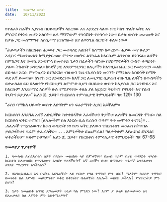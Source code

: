 ```yaml
---
title:  ተጨማሪ ሀሳብ
date:   10/11/2023
---
```


የተልእኮ ስራችን ኢየሱስ በህይወታችን ላደረገው እና እያደረገ ላለው ነገር ካለን ጥልቅ ፍቅር እና ምስጋና የተነሳ መሆን አለበት። ሌላ ማንኛውም ተነሳሽነት የተሳሳተ ነው። በቃሉ ውስጥ መጠመቅ እና ከቃሉ ጋር መስማማት ለስኬታማ አገልግሎት እና ለወንጌል ስርጭት ቁልፍ ነው።

“ሕይወታችን ከክርስቶስ ሕይወት ጋር መተሳሰር አለበት፤ ከሰማይ ከወረደው ሕያው መና ሁሌም አዲስና ማመንጨቱን ከማያቋርጠው ምንጭ ዘወትር ልንካፈል ከእርሱም ልንቀበል ይገባናል። ልባችን በምስጋና እና ውዳሴ እንዲሞላ በመፍቀድ ጌታን በፊታችን ካየነው በሃይማኖታችን ውስጥ ቀጣይነት ያለው ትኩስነት ይኖረናል። ከጓደኛ ጋር እንደምንነጋገር ጸሎታችን ከእግዚአብሔር ጋር የመነጋገርን መልክ ይይዛል። እርሱ ምሥጢሩን ይነግረናል። ብዙውን ጊዜ የኢየሱስን መገኘት የሚገልጽ አስደሳች ስሜት ወደ እኛ ይመጣል። ከሄኖክ ጋር እንዳደረገው ከእኛ ጋር ለመነጋገር ሲቃረብ ብዙ ጊዜ ልባችን በውስጣችን ይቃጠላል። ይህ በእውነት የክርስቲያን ልምምድ ሲሆን በህይወቱ ውስጥ ከኢየሱስ ጋር እንደነበረ እና ከእርሱም እንደተማረ ለሰዎች ሁሉ የሚያሳየው ቀለል ያለ አኗኗር፣ ትህትና፣ የዋህነት እና የልብ ትህትና ይታያል።” ኤለን ጂ. ኋይት፣ የክርስቶስ ተምሳሌታዊ ትምህርቶች፣ ገጽ 129፣ 130

“ራስን ባማከለ ህይወት ውስጥ እድገትም ሆነ ፍሬያማነት ሊኖር አይችልም።

ክርስቶስን እንደግል አዳኝ አድርጋችሁ ከተቀበላችሁ እራሳችሁን ትታችሁ ሌሎችን ለመርዳት ሞክሩ። ስለ ክርስቶስ ፍቅር ተናገሩ፣ [ለሌሎችም ስለ እነርሱ ሲል የራሱን ጥቅም ትቶ መሞቱን ተናገሩ]። . . .ለሌሎች የሚሰራውንና ከራስ ወዳድነት ነፃ የሆነ ፍቅር ያለውን የክርስቶስን መንፈስ ስትቀበሉ ታድጋላችሁ፣ ፍሬም ታፈራላችሁ። . . . እምነታችሁ ይጨምራል፤ ግለታችሁም እየጠነከረ ይሄዳል፤ ፍቅራችሁም ፍጹም ይሆናል።” ኤለን ጂ. ኋይት፣ የክርስቶስ ተምሳሌታዊ ትምህርቶች፣ ገጽ 67-68

**የመወያያ ጥያቄዎች**

`1. ጳውሎስ ለፊልጵስዩስ ሰዎች በላከው መልዕክት ላይ በምቀኝነት፣ በጠብ ወይም በራስ ወዳድነት ፍላጎት ክርስቶስ ስለመሰበኩ የተናገረውን እንዴት ተረዳችሁት? እኛ ራሳችን ይህን በማድረግ ጥፋተኛ እንዳልሆንን እንዴት ማረጋገጥ እንችላለን?`

`2. በእግዚአብሔር እና በፍቅሩ እርግጠኝነት ላይ የርስዎ የግል ተሞክሮ ምን ነበር? ማለትም ከራስዎ ተሞክሮ በመነሳት ስለ አምላክ መልካምነትና ፍቅር በቅንነትና በሐቀኝነት ለሌሎች መስበክ ይችላሉ? ምስክርነትዎ ምን ይሆን?`

`3. ጌታን ከመጠበቅ አንፃር ያጋጠመዎት ሁኔታ ካለ ምንድን ነው? እናም ያ ሁኔታ ስለመታመን እና በአጠቃላይ ስለ እምነት ምን አስተማረዎት?`